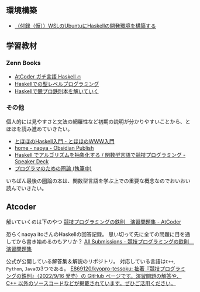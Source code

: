 <!-- TODO: Atcoder関連のリンクなど一部はREADME.mdに移植したほうが良いかも -->
## 環境構築
- [（付録（仮））WSLのUbuntuにHaskellの開発環境を構築する](https://zenn.dev/ok_xmonad/articles/2916256142bab1#hls%E3%81%AE%E6%9C%80%E6%96%B0%E7%89%88%E3%82%92%E3%82%A4%E3%83%B3%E3%82%B9%E3%83%88%E3%83%BC%E3%83%AB)

## 学習教材
### Zenn Books
- [AtCoder ガチ言語 Haskell 🔥](https://zenn.dev/toyboot4e/books/seriously-haskell)
- [Haskellでの型レベルプログラミング](https://zenn.dev/mod_poppo/books/haskell-type-level-programming)
- [Haskellで競プロ鉄則本を解いていく](https://zenn.dev/ppdx999/books/65e882010be891)

### その他
個人的には見やすさと文法の網羅性など初期の説明が分かりやすいことから、とほほを読み進めていきたい。
- [とほほのHaskell入門 - とほほのWWW入門](https://www.tohoho-web.com/ex/haskell.html#whatis)
- [home - naoya - Obsidian Publish](https://publish.obsidian.md/naoya/home)
- [Haskell でアルゴリズムを抽象化する / 関数型言語で競技プログラミング \- Speaker Deck](https://speakerdeck.com/naoya/guan-shu-xing-yan-yu-dejing-ji-puroguramingu)
- [プログラマのための圏論 \(執筆中\)](https://zenn.dev/taketo1024/books/850b20937af93b)

いちばん最後の圏論の本は、関数型言語を学ぶ上での重要な概念なのでおいおい読んでいきたい。

## Atcoder
解いていくのは下のやつ
[競技プログラミングの鉄則　演習問題集 \- AtCoder](https://atcoder.jp/contests/tessoku-book)

恐らくnaoya itoさんのHaskellの回答記録。
思い切って先に全ての問題に目を通してから書き始めるのもアリか？
[All Submissions \- 競技プログラミングの鉄則　演習問題集](https://atcoder.jp/contests/tessoku-book/submissions?f.Task=tessoku_book_a&f.LanguageName=Haskell&f.Status=AC&f.User=oceajigger)

公式が公開している解答集＆解説のリポジトリ。
対応している言語は`C++`, `Python`, `Java`の3つである。
[E869120/kyopro\-tessoku: 拙著『競技プログラミングの鉄則』（2022/9/16 発売）の GitHub ページです。演習問題の解答や、C\+\+ 以外のソースコードなどが掲載されています。ぜひご活用ください。](https://github.com/E869120/kyopro-tessoku)
